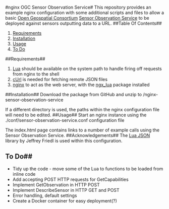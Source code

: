 #nginx OGC Sensor Observation Service#
This repository provides an example nginx configuration with some additional
scripts and files to allow a basic [Open Geospatial Consortium][1] [Sensor 
Observation Service][2] to be deployed against sensors outputting data to a URL.
##Table Of Contents##
 1. [Requirements](#requirements)
 1. [Installation](#installation)
 1. [Usage](#usage)
 1. [To Do](#to-do)
 
##Requirements##
1. [Lua][4] should be available on the system path to handle firing off requests from nginx to the shell
1. [cUrl][5] is needed for fetching remote JSON files
1. [nginx][3] to act as the web server, with the [ngx_lua][6] package installed

##Installation##
Download the package from GitHub and unzip to /nginx-sensor-observation-service

If a different directory is used, the paths within the nginx configuration file will need to be edited.
##Usage##
Start an nginx instance using the ./conf/sensor-observation-service.conf configuration file

The index.html page contains links to a number of example calls using the Sensor Observation Service.
##Acknowledgements##
The [Lua JSON][7] library by Jeffrey Friedl is used within this configuration.

## To Do##

 - Tidy up the code - move some of the Lua to functions to be loaded from inline code
 - Add accepting POST HTTP requests for GetCapabilities
 - Implement GetObservation in HTTP POST
 - Implement DescribeSensor in HTTP GET and POST
 - Error handling, default settings
 - Create a Docker container for easy deployment(?)

[1]: http://www.opengeosptial.org
[2]: http://www.opengeospatial.org/standards/sos
[3]: http://nginx.org/en/download.html
[4]: http://www.lua.org/
[5]: http://curl.haxx.se/
[6]: https://www.nginx.com/resources/wiki/modules/lua/
[7]: http://regex.info/blog/lua/json
[8]: https://stedolan.github.io/jq/